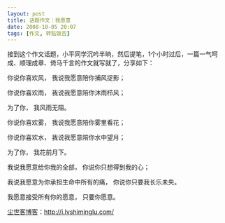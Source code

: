 ```yaml
---
layout: post
title: 话题作文：我愿意
date: 2008-10-05 20:07
tags: [作文, 转贴饭否]
---
```

接到这个作文话题，小平同学沉吟半晌，然后提笔，1个小时过后，一篇一气呵成、顺理成章、倚马千言的作文就写就了，分享如下：

你说你喜欢风，
我说我愿意陪你捕风捉影；

你说你喜欢雨，
我说我愿意陪你沐雨栉风；

为了你，
我风雨无阻。

你说你喜欢雾，
我说我愿意陪你雾里看花；

你说你喜欢水，
我说我愿意陪你水中望月；

为了你，
我花前月下。

我说我愿意给你我的全部，
你说你只想得到我的心；

我说我愿意为你承担生命中所有的痛，
你说你只要我长乐未央。

我愿意接受所有你的愿意，
只要你愿意。

<a href="http://i.lvshiminglu.com/">尘世客博客</a>：<a href="http://i.lvshiminglu.com/">http://i.lvshiminglu.com/</a>


